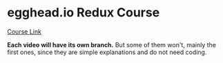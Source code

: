 # egghead.io Redux Course

[Course Link](https://egghead.io/courses/getting-started-with-redux)

**Each video will have its own branch.** But some of them won't, mainly the first ones, since they are simple explanations and do not need coding.